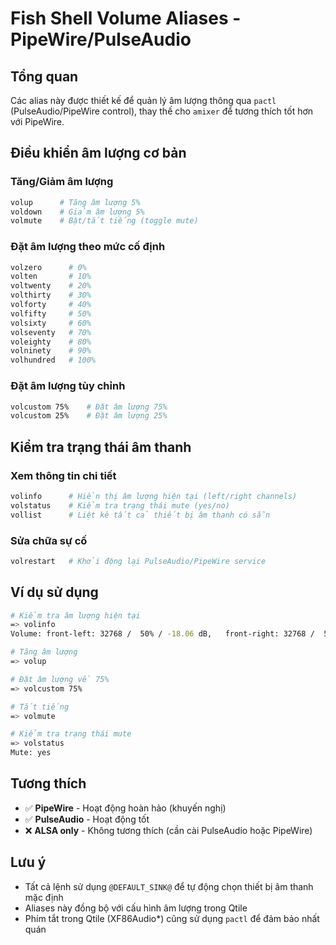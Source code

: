 # Fish Shell Volume Aliases - PipeWire/PulseAudio

## Tổng quan
Các alias này được thiết kế để quản lý âm lượng thông qua `pactl` (PulseAudio/PipeWire control), thay thế cho `amixer` để tương thích tốt hơn với PipeWire.

## Điều khiển âm lượng cơ bản

### Tăng/Giảm âm lượng
```bash
volup      # Tăng âm lượng 5%
voldown    # Giảm âm lượng 5%
volmute    # Bật/tắt tiếng (toggle mute)
```

### Đặt âm lượng theo mức cố định
```bash
volzero      # 0%
volten       # 10%
voltwenty    # 20%
volthirty    # 30%
volforty     # 40%
volfifty     # 50%
volsixty     # 60%
volseventy   # 70%
voleighty    # 80%
volninety    # 90%
volhundred   # 100%
```

### Đặt âm lượng tùy chỉnh
```bash
volcustom 75%    # Đặt âm lượng 75%
volcustom 25%    # Đặt âm lượng 25%
```

## Kiểm tra trạng thái âm thanh

### Xem thông tin chi tiết
```bash
volinfo      # Hiển thị âm lượng hiện tại (left/right channels)
volstatus    # Kiểm tra trạng thái mute (yes/no)
vollist      # Liệt kê tất cả thiết bị âm thanh có sẵn
```

### Sửa chữa sự cố
```bash
volrestart   # Khởi động lại PulseAudio/PipeWire service
```

## Ví dụ sử dụng

```bash
# Kiểm tra âm lượng hiện tại
=> volinfo
Volume: front-left: 32768 /  50% / -18.06 dB,   front-right: 32768 /  50% / -18.06 dB

# Tăng âm lượng
=> volup

# Đặt âm lượng về 75%
=> volcustom 75%

# Tắt tiếng
=> volmute

# Kiểm tra trạng thái mute
=> volstatus
Mute: yes
```

## Tương thích

- ✅ **PipeWire** - Hoạt động hoàn hảo (khuyến nghị)
- ✅ **PulseAudio** - Hoạt động tốt
- ❌ **ALSA only** - Không tương thích (cần cài PulseAudio hoặc PipeWire)

## Lưu ý

- Tất cả lệnh sử dụng `@DEFAULT_SINK@` để tự động chọn thiết bị âm thanh mặc định
- Aliases này đồng bộ với cấu hình âm lượng trong Qtile
- Phím tắt trong Qtile (XF86Audio*) cũng sử dụng `pactl` để đảm bảo nhất quán
